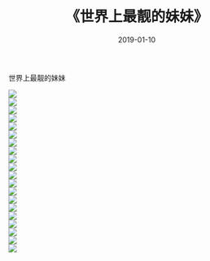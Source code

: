 ﻿---
layout: post
title:  《世界上最靓的妹妹》
date:   2019-01-10
img: http://img.660000.xyz/Sharelink/唯美/2019/世界上最靓的妹妹/000.jpg
categories: [美女, 清纯, 唯美]
---

世界上最靓的妹妹

  ![](http://img.660000.xyz/Sharelink/唯美/2019/世界上最靓的妹妹/001.jpg) <br> ![](http://img.660000.xyz/Sharelink/唯美/2019/世界上最靓的妹妹/002.jpg) <br> ![](http://img.660000.xyz/Sharelink/唯美/2019/世界上最靓的妹妹/003.jpg) <br> ![](http://img.660000.xyz/Sharelink/唯美/2019/世界上最靓的妹妹/004.jpg) <br> ![](http://img.660000.xyz/Sharelink/唯美/2019/世界上最靓的妹妹/005.jpg) <br> ![](http://img.660000.xyz/Sharelink/唯美/2019/世界上最靓的妹妹/006.jpg) <br> ![](http://img.660000.xyz/Sharelink/唯美/2019/世界上最靓的妹妹/007.jpg) <br> ![](http://img.660000.xyz/Sharelink/唯美/2019/世界上最靓的妹妹/008.jpg) <br> ![](http://img.660000.xyz/Sharelink/唯美/2019/世界上最靓的妹妹/009.jpg) <br> ![](http://img.660000.xyz/Sharelink/唯美/2019/世界上最靓的妹妹/010.jpg) <br> ![](http://img.660000.xyz/Sharelink/唯美/2019/世界上最靓的妹妹/011.jpg) <br> ![](http://img.660000.xyz/Sharelink/唯美/2019/世界上最靓的妹妹/012.jpg) <br> ![](http://img.660000.xyz/Sharelink/唯美/2019/世界上最靓的妹妹/013.jpg) <br> ![](http://img.660000.xyz/Sharelink/唯美/2019/世界上最靓的妹妹/014.jpg) <br> ![](http://img.660000.xyz/Sharelink/唯美/2019/世界上最靓的妹妹/015.jpg) <br> ![](http://img.660000.xyz/Sharelink/唯美/2019/世界上最靓的妹妹/016.jpg) <br> ![](http://img.660000.xyz/Sharelink/唯美/2019/世界上最靓的妹妹/017.jpg) <br> ![](http://img.660000.xyz/Sharelink/唯美/2019/世界上最靓的妹妹/018.jpg) <br> ![](http://img.660000.xyz/Sharelink/唯美/2019/世界上最靓的妹妹/019.jpg) <br> ![](http://img.660000.xyz/Sharelink/唯美/2019/世界上最靓的妹妹/020.jpg) <br>